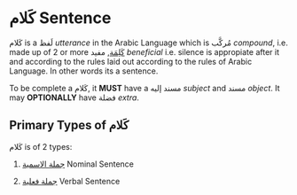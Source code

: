 # كَلام Sentence

كَلام is a لَفظ *utterance* in the Arabic Language which is مُرکَّب *compound*, i.e. made up of 2 or more [كَلِمَة](/reference/nahw/kalimah), مفيد *beneficial* i.e. silence is appropiate after it and according to the rules laid out according to the rules of Arabic Language. In other words its a sentence. 

To be complete a كَلام, it **MUST** have a مسند إليه *subject* and مسند *object*. It may **OPTIONALLY** have فضلة *extra*. 

## Primary Types of كَلام

كَلام is of 2 types: 

1. [جملة الاسمية](/reference/nahw/joomla_ismia/) Nominal Sentence

2. [جملة فعلية](/reference/nahw/joomla_filia/) Verbal Sentence




